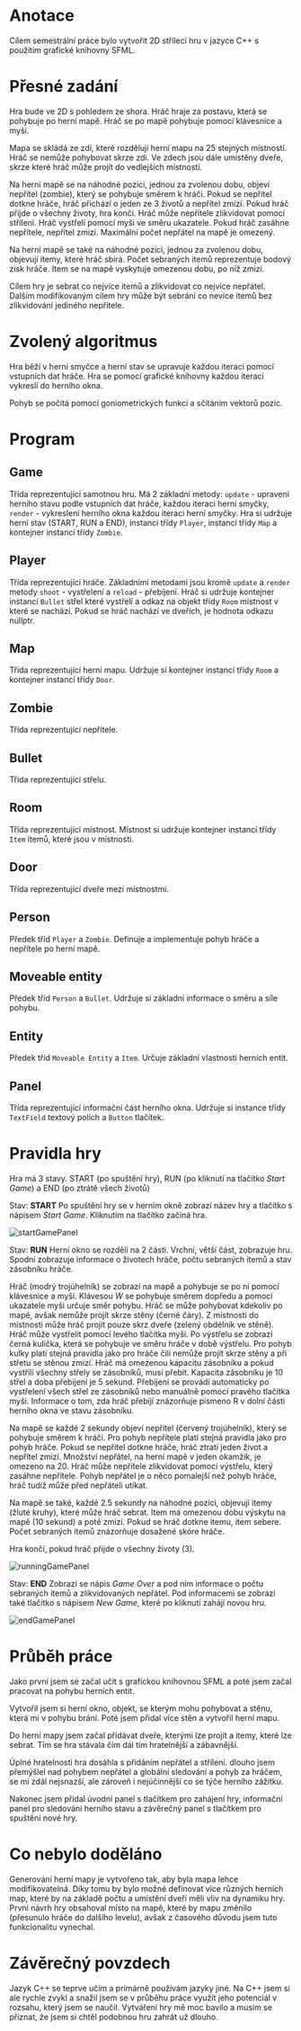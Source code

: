 # Anotace
Cílem semestrální práce bylo vytvořit 2D střílecí hru v jazyce C++ s použitím grafické knihovny SFML.

# Přesné zadání
Hra bude ve 2D s pohledem ze shora. Hráč hraje za postavu, která se pohybuje po herní mapě.
Hráč se po mapě pohybuje pomocí klávesnice a myši.

Mapa se skládá ze zdí, které rozdělují herní mapu na 25 stejných místností. Hráč se nemůže pohybovat skrze zdi.
Ve zdech jsou dále umístěny dveře, skrze které hráč může projít do vedlejších místností.

Na herní mapě se na náhodné pozici, jednou za zvolenou dobu, objeví nepřítel (zombie), který se pohybuje směrem k hráči. Pokud se nepřítel dotkne hráče, hráč přichází o jeden ze 3 životů a nepřítel zmizí. Pokud hráč přijde o všechny životy, hra končí. Hráč může nepřítele zlikvidovat pomocí střílení. Hráč vystřelí pomocí myši ve směru ukazatele. Pokud hráč zasáhne nepřítele, nepřítel zmizí. Maximální počet nepřátel na mapě je omezený.

Na herní mapě se také na náhodné pozici, jednou za zvolenou dobu, objevují itemy, které hráč sbírá. Počet sebraných itemů reprezentuje bodový zisk hráče. Item se na mapě vyskytuje omezenou dobu, po níž zmizí. 

Cílem hry je sebrat co nejvíce itemů a zlikvidovat co nejvíce nepřátel. 
Dalším modifikovaným cílem hry může být sebrání co nevíce itemů bez zlikvidování jediného nepřítele.

# Zvolený algoritmus

Hra běží v herní smyčce a herní stav se upravuje každou iteraci pomocí vstupních dat hráče. 
Hra se pomocí grafické knihovny každou iteraci vykreslí do herního okna.

Pohyb se počítá pomocí goniometrických funkcí a sčítáním vektorů pozic.

# Program

## Game
Třída reprezentující samotnou hru. Má 2 základní metody: `update` - upravení herního stavu podle vstupních dat hráče, každou iteraci herní smyčky, `render` - vykreslení herního okna každou iteraci herní smyčky. Hra si udržuje herní stav (START, RUN a END), instanci třídy `Player`, instancí třídy `Map` a kontejner instancí třídy `Zombie`.

## Player
Třída reprezentující hráče. Základními metodami jsou kromě `update` a `render` metody `shoot` - vystřelení a `reload` - přebíjení. Hráč si udržuje kontejner instancí `Bullet` střel které vystřelí a odkaz na objekt třídy `Room` místnost v které se nachází. Pokud se hráč nachází ve dveřích, je hodnota odkazu nullptr.

## Map
Třida reprezentující herní mapu. Udržuje si kontejner instancí třídy `Room` a kontejner instancí třídy `Door`.

## Zombie
Třída reprezentující nepřítele.

## Bullet
Třída reprezentující střelu.

## Room 
Třída reprezentující místnost. Místnost si udržuje kontejner instancí třídy `Item` itemů, které jsou v místnosti.

## Door
Třída reprezentující dveře mezi místnostmi.

## Person
Předek tříd `Player` a `Zombie`. Definuje a implementuje pohyb hráče a nepřítele po herní mapě.

## Moveable entity
Předek tříd `Person` a `Bullet`. Udržuje si základní informace o směru a síle pohybu.

## Entity
Předek tříd `Moveable Entity` a `Item`. Určuje základní vlastnosti herních entit.

## Panel
Třída reprezentující informační část herního okna. Udržuje si instance třídy `TextField` textový polích a `Button` tlačítek.

# Pravidla hry

Hra má 3 stavy. START (po spuštění hry), RUN (po kliknutí na tlačítko *Start Game*) a END (po ztrátě všech životů)

Stav: **START**
Po spuštění hry se v herním okně zobrazí název hry a tlačítko s nápisem *Start Game*. Kliknutím na tlačítko začíná hra.

![startGamePanel](docs_images/startGame.jpg)

Stav: **RUN**
Herní okno se rozdělí na 2 části. Vrchní, větší část, zobrazuje hru. Spodní zobrazuje informace o životech hráče, počtu sebraných itemů a stav zásobníku hráče.

Hráč (modrý trojúhelník) se zobrazí na mapě a pohybuje se po ní pomocí klávesnice a myši. Klávesou *W* se pohybuje směrem dopředu a pomocí ukazatele myši určuje směr pohybu. Hráč se může pohybovat kdekoliv po mapě, avšak nemůže projít skrze stěny (černé čáry). Z místnosti do místnosti může hráč projít pouze skrz dveře (zelený obdélník ve stěně). Hráč může vystřelit pomocí levého tlačítka myši. Po výstřelu se zobrazí černá kulička, která se pohybuje ve směru hráče v době výstřelu. Pro pohyb kulky platí stejná pravidla jako pro hráče čili nemůže projít skrze stěny a při střetu se stěnou zmizí. Hráč má omezenou kapacitu zásobníku a pokud vystřílí všechny střely se zásobníků, musí přebít. Kapacita zásobníku je 10 střel a doba přebíjení je 5 sekund. Přebíjení se provádí automaticky po vystřelení všech střel ze zásobníků nebo manuálně pomocí pravého tlačítka myši. Informace o tom, zda hráč přebíjí znázorňuje písmeno R v dolní části herního okna ve stavu zásobníku.

Na mapě se každé 2 sekundy objeví nepřítel (červený trojúhelník), který se pohybuje směrem k hráči. Pro pohyb nepřítele platí stejná pravidla jako pro pohyb hráče. Pokud se nepřítel dotkne hráče, hráč ztratí jeden život a nepřítel zmizí. Množství nepřátel, na herní mapě v jeden okamžik, je omezeno na 20. Hráč může nepřítele zlikvidovat pomocí výstřelu, který zasáhne nepřítele. Pohyb nepřátel je o něco pomalejší než pohyb hráče, hráč tudíž může před nepřáteli utíkat.

Na mapě se také, každé 2.5 sekundy na náhodné pozici, objevují itemy (žluté kruhy), které může hráč sebrat. Item má omezenou dobu výskytu na mapě (10 sekund) a poté zmizí. Pokud se hráč dotkne itemu, item sebere. Počet sebraných itemů znázorňuje dosažené skóre hráče.

Hra končí, pokud hráč přijde o všechny životy (3).

![runningGamePanel](docs_images/runningGame.jpg)

Stav: **END**
Zobrazí se nápis *Game Over* a pod ním informace o počtu sebraných itemů a zlikvidovaných nepřátel. Pod informacemi se zobrazí také tlačítko s nápisem *New Game*, které po kliknutí zahájí novou hru.

![endGamePanel](docs_images/endGame.jpg)

# Průběh práce

Jako první jsem se začal učit s grafickou knihovnou SFML a poté jsem začal pracovat na pohybu herních entit. 

Vytvořil jsem si herní okno, objekt, se kterým mohu pohybovat a stěnu, která mi v pohybu brání. Poté jsem přidal více stěn a vytvořil herní mapu. 

Do herní mapy jsem začal přidávat dveře, kterými lze projít a itemy, které lze sebrat. Tím se hra stávala čím dál tím hratelnější a zábavnější.

Úplné hratelnosti hra dosáhla s přidáním nepřátel a střílení. dlouho jsem přemýšlel nad pohybem nepřátel a globální sledování a pohyb za hráčem, se mi zdál nejsnazší, ale zároveň i nejúčinnější co se týče herního zážitku.

Nakonec jsem přidal úvodní panel s tlačítkem pro zahájení hry, informační panel pro sledování herního stavu a závěrečný panel s tlačítkem pro spuštění nové hry.

# Co nebylo doděláno

Generování herní mapy je vytvořeno tak, aby byla mapa lehce modifikovatelná. Díky tomu by bylo možné definovat více různých herních map, které by na základě počtu a umístění dveří měli vliv na dynamiku hry. První návrh hry obsahoval místo na mapě, které by mapu změnilo (přesunulo hráče do dalšího levelu), avšak z časového důvodu jsem tuto funkcionalitu vynechal.

# Závěrečný povzdech
Jazyk C++ se teprve učím a primárně používám jazyky jiné. Na C++ jsem si ale rychle zvykl a snažil jsem se v průběhu práce využít jeho potenciál v rozsahu, který jsem se naučil. Vytváření hry mě moc bavilo a musím se přiznat, že jsem si chtěl podobnou hru zahrát už dlouho.
